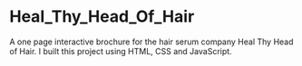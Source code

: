 # Heal_Thy_Head_Of_Hair
A one page interactive brochure for the hair serum company Heal Thy Head of Hair. I built this project using HTML, CSS and JavaScript.
